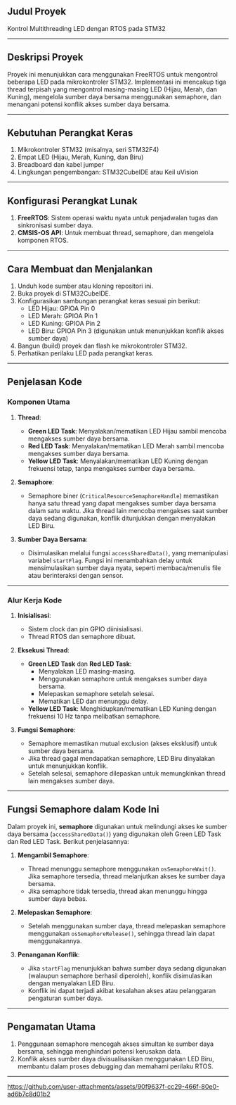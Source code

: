 ## **Judul Proyek**
Kontrol Multithreading LED dengan RTOS pada STM32

---

## **Deskripsi Proyek**
Proyek ini menunjukkan cara menggunakan FreeRTOS untuk mengontrol beberapa LED pada mikrokontroler STM32. Implementasi ini mencakup tiga thread terpisah yang mengontrol masing-masing LED (Hijau, Merah, dan Kuning), mengelola sumber daya bersama menggunakan semaphore, dan menangani potensi konflik akses sumber daya bersama.

---

## **Kebutuhan Perangkat Keras**
1. Mikrokontroler STM32 (misalnya, seri STM32F4)
2. Empat LED (Hijau, Merah, Kuning, dan Biru)
3. Breadboard dan kabel jumper
4. Lingkungan pengembangan: STM32CubeIDE atau Keil uVision

---

## **Konfigurasi Perangkat Lunak**
1. **FreeRTOS**: Sistem operasi waktu nyata untuk penjadwalan tugas dan sinkronisasi sumber daya.
2. **CMSIS-OS API**: Untuk membuat thread, semaphore, dan mengelola komponen RTOS.

---

## **Cara Membuat dan Menjalankan**
1. Unduh kode sumber atau kloning repositori ini.
2. Buka proyek di STM32CubeIDE.
3. Konfigurasikan sambungan perangkat keras sesuai pin berikut:
   - LED Hijau: GPIOA Pin 0
   - LED Merah: GPIOA Pin 1
   - LED Kuning: GPIOA Pin 2
   - LED Biru: GPIOA Pin 3 (digunakan untuk menunjukkan konflik akses sumber daya)
4. Bangun (build) proyek dan flash ke mikrokontroler STM32.
5. Perhatikan perilaku LED pada perangkat keras.

---

## **Penjelasan Kode**
### **Komponen Utama**
1. **Thread**:
   - **Green LED Task**: Menyalakan/mematikan LED Hijau sambil mencoba mengakses sumber daya bersama.
   - **Red LED Task**: Menyalakan/mematikan LED Merah sambil mencoba mengakses sumber daya bersama.
   - **Yellow LED Task**: Menyalakan/mematikan LED Kuning dengan frekuensi tetap, tanpa mengakses sumber daya bersama.

2. **Semaphore**:
   - Semaphore biner (`CriticalResourceSemaphoreHandle`) memastikan hanya satu thread yang dapat mengakses sumber daya bersama dalam satu waktu. Jika thread lain mencoba mengakses saat sumber daya sedang digunakan, konflik ditunjukkan dengan menyalakan LED Biru.

3. **Sumber Daya Bersama**:
   - Disimulasikan melalui fungsi `accessSharedData()`, yang memanipulasi variabel `startFlag`. Fungsi ini menambahkan delay untuk mensimulasikan sumber daya nyata, seperti membaca/menulis file atau berinteraksi dengan sensor.

---

### **Alur Kerja Kode**
1. **Inisialisasi**:
   - Sistem clock dan pin GPIO diinisialisasi.
   - Thread RTOS dan semaphore dibuat.

2. **Eksekusi Thread**:
   - **Green LED Task** dan **Red LED Task**:
     - Menyalakan LED masing-masing.
     - Menggunakan semaphore untuk mengakses sumber daya bersama.
     - Melepaskan semaphore setelah selesai.
     - Mematikan LED dan menunggu delay.
   - **Yellow LED Task**: Menghidupkan/mematikan LED Kuning dengan frekuensi 10 Hz tanpa melibatkan semaphore.

3. **Fungsi Semaphore**:
   - Semaphore memastikan mutual exclusion (akses eksklusif) untuk sumber daya bersama.
   - Jika thread gagal mendapatkan semaphore, LED Biru dinyalakan untuk menunjukkan konflik.
   - Setelah selesai, semaphore dilepaskan untuk memungkinkan thread lain mengakses sumber daya.

---

## **Fungsi Semaphore dalam Kode Ini**
Dalam proyek ini, **semaphore** digunakan untuk melindungi akses ke sumber daya bersama (`accessSharedData()`) yang digunakan oleh Green LED Task dan Red LED Task. Berikut penjelasannya:

1. **Mengambil Semaphore**:
   - Thread menunggu semaphore menggunakan `osSemaphoreWait()`. Jika semaphore tersedia, thread melanjutkan akses ke sumber daya bersama.
   - Jika semaphore tidak tersedia, thread akan menunggu hingga sumber daya bebas.

2. **Melepaskan Semaphore**:
   - Setelah menggunakan sumber daya, thread melepaskan semaphore menggunakan `osSemaphoreRelease()`, sehingga thread lain dapat menggunakannya.

3. **Penanganan Konflik**:
   - Jika `startFlag` menunjukkan bahwa sumber daya sedang digunakan (walaupun semaphore berhasil diperoleh), konflik disimulasikan dengan menyalakan LED Biru.
   - Konflik ini dapat terjadi akibat kesalahan akses atau pelanggaran pengaturan sumber daya.

---

## **Pengamatan Utama**
1. Penggunaan semaphore mencegah akses simultan ke sumber daya bersama, sehingga menghindari potensi kerusakan data.
2. Konflik akses sumber daya divisualisasikan menggunakan LED Biru, membantu dalam proses debugging dan memahami perilaku RTOS.

---



https://github.com/user-attachments/assets/90f9637f-cc29-466f-80e0-ad6b7c8d01b2

